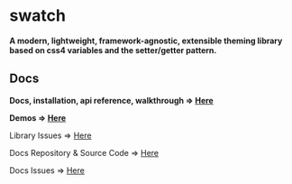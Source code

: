 # swatch

**A modern, lightweight, framework-agnostic, extensible theming library based on css4 variables and the setter/getter pattern.** 

## Docs

**Docs, installation, api reference, walkthrough => [Here](https://swatch.dev)**

**Demos => [Here](http://xyz.779.mx:3000/docs/examples)**

Library Issues => [Here](https://github.com/fwrlines/swatch/issues)

Docs Repository & Source Code => [Here](https://github.com/fwrlines/swatch-docs)

Docs Issues => [Here](https://github.com/fwrlines/swatch-docs/issues)
